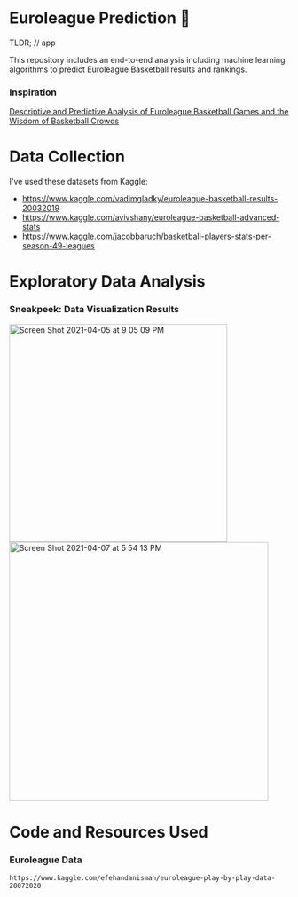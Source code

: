 # Euroleague Prediction 🏀

TLDR; // app

This repository includes an end-to-end analysis including machine learning algorithms to predict Euroleague Basketball results and rankings.

### Inspiration
[Descriptive and Predictive Analysis of Euroleague Basketball Games and the Wisdom of Basketball Crowds](https://paperswithcode.com/paper/descriptive-and-predictive-analysis-of)

# Data Collection

I've used these datasets from Kaggle: 
- https://www.kaggle.com/vadimgladky/euroleague-basketball-results-20032019
- https://www.kaggle.com/avivshany/euroleague-basketball-advanced-stats
- https://www.kaggle.com/jacobbaruch/basketball-players-stats-per-season-49-leagues

# Exploratory Data Analysis

### Sneakpeek: Data Visualization Results
<img width="393" alt="Screen Shot 2021-04-05 at 9 05 09 PM" src="https://user-images.githubusercontent.com/66208179/113612074-0760b980-9658-11eb-9c2c-3eb0d0028da9.png">

<img width="467" alt="Screen Shot 2021-04-07 at 5 54 13 PM" src="https://user-images.githubusercontent.com/66208179/113887719-69413080-97ca-11eb-98a9-935573d4fba6.png">

# Code and Resources Used

### Euroleague Data
```
https://www.kaggle.com/efehandanisman/euroleague-play-by-play-data-20072020
```
